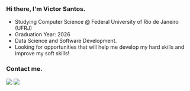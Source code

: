 ### Hi there, I'm Victor Santos.

- Studying Computer Science @ Federal University of Rio de Janeiro (UFRJ)
- Graduation Year: 2026
- Data Science and Software Development.
- Looking for opportunities that will help me develop my hard skills and improve my soft skills!

<div>
<h3>Contact me.</h3>
<a href="https://www.linkedin.com/in/victor-santos-377490222" target="_blank" rel="noopener"> <img src="https://img.shields.io/badge/LinkedIn-0077B5?style=for-the-badge&logo=linkedin&logoColor=white"></a>
<a href="mailto:victorpss@dcc.ufrj.br" target="_blank" rel="noopener"> <img src="https://img.shields.io/badge/Gmail-D14836?style=for-the-badge&logo=gmail&logoColor=white" ></a>
</div>
